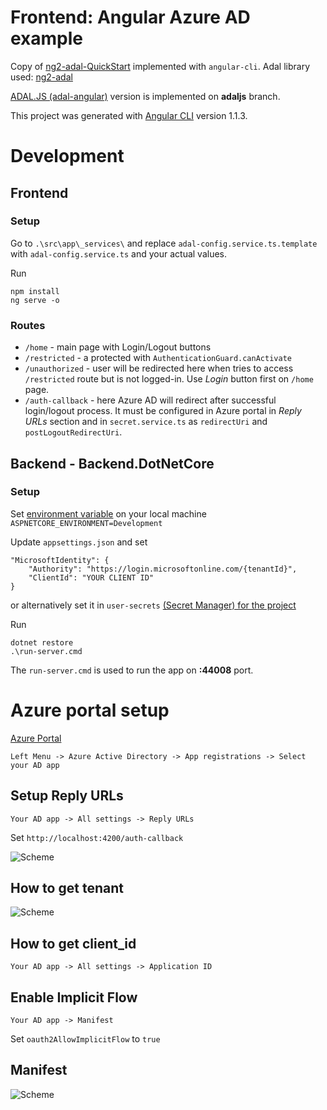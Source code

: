 # Frontend: Angular Azure AD example

Copy of [ng2-adal-QuickStart](https://github.com/ranveeraggarwal/ng2-adal-QuickStart) implemented with `angular-cli`. Adal library used: [ng2-adal](https://github.com/sureshchahal/angular2-adal)

[ADAL.JS (adal-angular)](https://blogs.msdn.microsoft.com/premier_developer/2017/04/26/using-adal-with-angular2/) version is implemented on __adaljs__ branch.

This project was generated with [Angular CLI](https://github.com/angular/angular-cli) version 1.1.3.


# Development

## Frontend

### Setup
Go to `.\src\app\_services\` and replace `adal-config.service.ts.template` with `adal-config.service.ts` and your actual values.

Run
```
npm install
ng serve -o
````

### Routes
* `/home` - main page with Login/Logout buttons
* `/restricted` - a protected with `AuthenticationGuard.canActivate`
* `/unauthorized` - user will be redirected here when tries to access `/restricted` route but is not logged-in. Use _Login_ button first on `/home` page.
* `/auth-callback` - here Azure AD will redirect after successful login/logout process. It must be configured in Azure portal in _Reply URLs_ section and in `secret.service.ts` as `redirectUri` and `postLogoutRedirectUri`.


## Backend - Backend.DotNetCore

### Setup

Set [environment variable](https://docs.microsoft.com/en-us/aspnet/core/fundamentals/environments) on your local machine `ASPNETCORE_ENVIRONMENT=Development`

Update `appsettings.json` and set 
```
"MicrosoftIdentity": {
    "Authority": "https://login.microsoftonline.com/{tenantId}",
    "ClientId": "YOUR CLIENT ID"
}
```
or alternatively set it in `user-secrets` [(Secret Manager) for the project](https://docs.microsoft.com/en-us/aspnet/core/security/app-secrets#secret-manage) 

Run
```
dotnet restore
.\run-server.cmd
````

The `run-server.cmd` is used to run the app on __:44008__ port.

# Azure portal setup
[Azure Portal](https://portal.azure.com)

`Left Menu -> Azure Active Directory -> App registrations -> Select your AD app`

## Setup __Reply URLs__
`Your AD app -> All settings -> Reply URLs`

Set `http://localhost:4200/auth-callback`

![Scheme](img/azure-ad-replay-urls.png)

## How to get __tenant__
![Scheme](img/azure-ad-tenantID.png)

## How to get __client_id__
`Your AD app -> All settings -> Application ID`

## Enable Implicit Flow
`Your AD app -> Manifest`

Set `oauth2AllowImplicitFlow` to `true`
## Manifest
![Scheme](img/azure-ad-manifest.png)